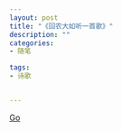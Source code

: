 ```yaml
---
layout: post
title: "《回农大如听一首歌》"
description: ""
categories:
- 随笔

tags:
- 诗歌


---
```


[Go](http://mp.weixin.qq.com/s?__biz=MjM5NjkyNzc2MQ==&mid=200761893&idx=1&sn=25c5cf7c45fd681d5be0dc905bb0b058#rd)